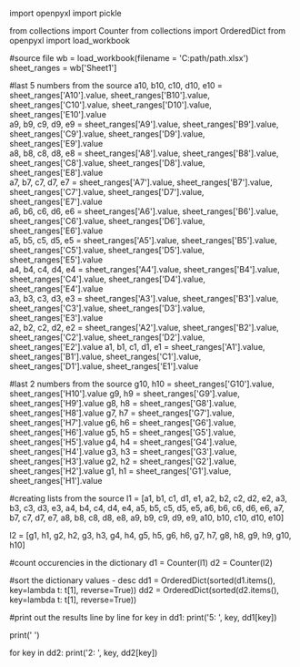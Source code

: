 import openpyxl
import pickle

from collections import Counter
from collections import OrderedDict
from openpyxl import load_workbook

#source file
wb = load_workbook(filename = 'C:path/path.xlsx')
sheet_ranges = wb['Sheet1']

#last 5 numbers from the source
a10, b10, c10, d10, e10 = sheet_ranges['A10'].value, sheet_ranges['B10'].value, sheet_ranges['C10'].value, sheet_ranges['D10'].value, sheet_ranges['E10'].value  
a9, b9, c9, d9, e9 = sheet_ranges['A9'].value, sheet_ranges['B9'].value, sheet_ranges['C9'].value, sheet_ranges['D9'].value, sheet_ranges['E9'].value  
a8, b8, c8, d8, e8 = sheet_ranges['A8'].value, sheet_ranges['B8'].value, sheet_ranges['C8'].value, sheet_ranges['D8'].value, sheet_ranges['E8'].value  
a7, b7, c7, d7, e7 = sheet_ranges['A7'].value, sheet_ranges['B7'].value, sheet_ranges['C7'].value, sheet_ranges['D7'].value, sheet_ranges['E7'].value  
a6, b6, c6, d6, e6 = sheet_ranges['A6'].value, sheet_ranges['B6'].value, sheet_ranges['C6'].value, sheet_ranges['D6'].value, sheet_ranges['E6'].value  
a5, b5, c5, d5, e5 = sheet_ranges['A5'].value, sheet_ranges['B5'].value, sheet_ranges['C5'].value, sheet_ranges['D5'].value, sheet_ranges['E5'].value  
a4, b4, c4, d4, e4 = sheet_ranges['A4'].value, sheet_ranges['B4'].value, sheet_ranges['C4'].value, sheet_ranges['D4'].value, sheet_ranges['E4'].value  
a3, b3, c3, d3, e3 = sheet_ranges['A3'].value, sheet_ranges['B3'].value, sheet_ranges['C3'].value, sheet_ranges['D3'].value, sheet_ranges['E3'].value  
a2, b2, c2, d2, e2 = sheet_ranges['A2'].value, sheet_ranges['B2'].value, sheet_ranges['C2'].value, sheet_ranges['D2'].value, sheet_ranges['E2'].value
a1, b1, c1, d1, e1 = sheet_ranges['A1'].value, sheet_ranges['B1'].value, sheet_ranges['C1'].value, sheet_ranges['D1'].value, sheet_ranges['E1'].value

#last 2 numbers from the source
g10, h10 = sheet_ranges['G10'].value, sheet_ranges['H10'].value
g9, h9 = sheet_ranges['G9'].value, sheet_ranges['H9'].value
g8, h8 = sheet_ranges['G8'].value, sheet_ranges['H8'].value
g7, h7 = sheet_ranges['G7'].value, sheet_ranges['H7'].value
g6, h6 = sheet_ranges['G6'].value, sheet_ranges['H6'].value
g5, h5 = sheet_ranges['G5'].value, sheet_ranges['H5'].value
g4, h4 = sheet_ranges['G4'].value, sheet_ranges['H4'].value
g3, h3 = sheet_ranges['G3'].value, sheet_ranges['H3'].value
g2, h2 = sheet_ranges['G2'].value, sheet_ranges['H2'].value
g1, h1 = sheet_ranges['G1'].value, sheet_ranges['H1'].value

#creating lists from the source
l1 = [a1, b1, c1, d1, e1, a2, b2, c2, d2, e2, a3, b3, c3, d3, e3, a4, b4, c4, d4, e4, a5, b5, c5, d5, e5,
      a6, b6, c6, d6, e6, a7, b7, c7, d7, e7, a8, b8, c8, d8, e8, a9, b9, c9, d9, e9, a10, b10, c10, d10, e10]

l2 = [g1, h1, g2, h2, g3, h3, g4, h4, g5, h5,
      g6, h6, g7, h7, g8, h8, g9, h9, g10, h10]

#count occurencies in the dictionary
d1 = Counter(l1)
d2 = Counter(l2)

#sort the dictionary values - desc
dd1 = OrderedDict(sorted(d1.items(), key=lambda t: t[1], reverse=True))
dd2 = OrderedDict(sorted(d2.items(), key=lambda t: t[1], reverse=True))

#print out the results line by line
for key in dd1:
    print('5: ', key, dd1[key])

print(' ')

for key in dd2:
    print('2: ', key, dd2[key])



